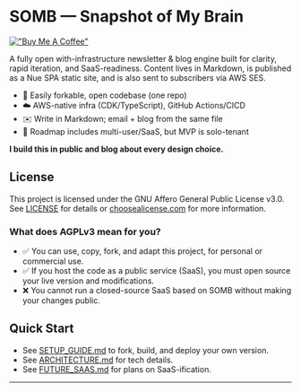 # SOMB — Snapshot of My Brain

[!["Buy Me A Coffee"](https://www.buymeacoffee.com/assets/img/custom_images/orange_img.png)](https://www.buymeacoffee.com/vmartens)

A fully open with-infrastructure newsletter & blog engine built for clarity, rapid iteration, and SaaS-readiness. Content lives in Markdown, is published as a Nue SPA static site, and is also sent to subscribers via AWS SES.

- 🚀 Easily forkable, open codebase (one repo)
- ☁️  AWS-native infra (CDK/TypeScript), GitHub Actions/CICD
- ✉️  Write in Markdown; email + blog from the same file
- 🤝 Roadmap includes multi-user/SaaS, but MVP is solo-tenant

**I build this in public and blog about every design choice.**

## License

This project is licensed under the GNU Affero General Public License v3.0.  
See [LICENSE](./LICENSE) for details or [choosealicense.com](https://choosealicense.com/licenses/agpl-3.0/) for more information.

### What does AGPLv3 mean for you?

- ✅ You can use, copy, fork, and adapt this project, for personal or commercial use.
- ✅ If you host the code as a public service (SaaS), you must open source your live version and modifications.
- ❌ You cannot run a closed-source SaaS based on SOMB without making your changes public.

## Quick Start

- See [SETUP_GUIDE.md](./SETUP_GUIDE.md) to fork, build, and deploy your own version.
- See [ARCHITECTURE.md](./ARCHITECTURE.md) for tech details.
- See [FUTURE_SAAS.md](./FUTURE_SAAS.md) for plans on SaaS-ification.

---
